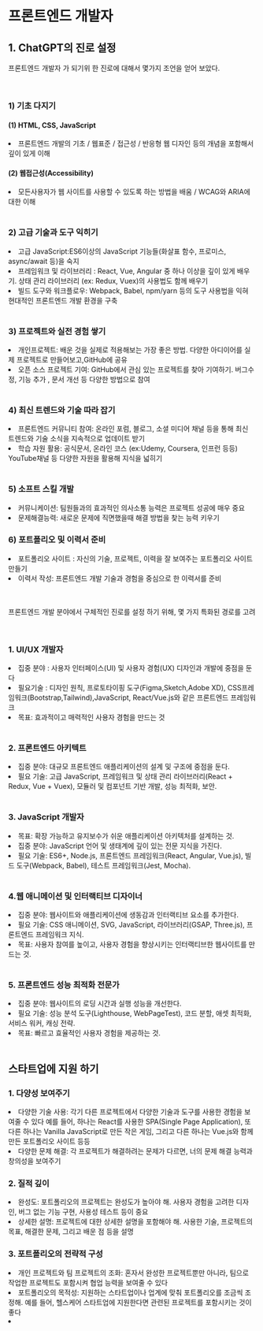 <h1> 프론트엔드 개발자 </h1>
<h2> 1. ChatGPT의 진로 설정</h2>
<p> 프론트엔드 개발자 가 되기위 한 진로에 대해서 몇가지 조언을 얻어 보았다.</p>
<br/>
<h3> 1) 기초 다지기 </h3>
<h4> (1) HTML, CSS, JavaScript </h4>
<li>프론트엔드 개발의 기초 / 웹표준 / 접근성 / 반응형 웹 디자인 등의 개념을 포함해서 깊이 있게 이해</li>
<h4>(2) 웹접근성(Accessibility)</h4>
<li>모든사용자가 웹 사이트를 사용할 수 있도록 하는 방법을 배움 / WCAG와 ARIA에 대한 이해</li>
<br/>
<h3>2) 고급 기술과 도구 익히기</h3>
<li>고급 JavaScript:ES6이상의 JavaScript 기능들(화살표 함수, 프로미스, async/await 등)을 숙지</li>
<li>프레임워크 및 라이브러리 : React, Vue, Angular 중 하나 이상을 깊이 있게 배우기. 상태 관리 라이브러리 (ex: Redux, Vuex)의 사용법도 함께 배우기</li>
<li>빌드 도구와 워크플로우: Webpack, Babel, npm/yarn 등의 도구 사용법을 익혀 현대적인 프론트엔드 개발 환경을 구축</li>
<br/>
<h3>3) 프로젝트와 실전 경험 쌓기</h3>
<li>개인프로젝트: 배운 것을 실제로 적용해보는 가장 좋은 방법. 다양한 아디이어를 실제 프로젝트로 만들어보고,GitHub에 공유</li>
<li>오픈 소스 프로젝트 기여: GitHub에서 관심 있는 프로젝트를 찾아 기여하기. 버그수정, 기능 추가 , 문서 개선 등 다양한 방법으로 참여</li>
<br/>
<h3> 4) 최신 트렌드와 기술 따라 잡기</h3>
<li>프론트엔드 커뮤니티 참여: 온라인 포럼, 블로그, 소셜 미디어 채널 등을 통해 최신 트렌드와 기술 소식을 지속적으로 업데이트 받기</li>
<li>학습 자원 활용: 공식문서, 온라인 코스 (ex:Udemy, Coursera, 인프런 등등) YouTube채널 등 다양한 자원을 활용해 지식을 넓히기 </li>
<br/>
<h3>5) 소프트 스킬 개발</h3>
<li>커뮤니케이션: 팀원들과의 효과적인 의사소통 능력은 프로젝트 성공에 매우 중요</li>
<li>문제해결능력: 새로운 문제에 직면했을때 해결 방법을 찾는 능력 키우기</li>
<h3>6) 포트폴리오 및 이력서 준비</h3>
<li>포트폴리오 사이트 : 자신의 기술, 프로젝트, 이력을 잘 보여주는 포트폴리오 사이트 만들기</li>
<li>이력서 작성: 프론트엔드 개발 기술과 경험을 중심으로 한 이력서를 준비</li>
<br/>
<br/>
<p>프론트엔드 개발 분야에서 구체적인 진로를 설정 하기 위해, 몇 가지 특화된 경로를 고려</p>
<br/>
<h3>1. UI/UX 개발자</h3>
<li>집중 분야 : 사용자 인터페이스(UI) 및 사용자 경험(UX) 디자인과 개발에 중점을 둔다</li>
<li>필요기술 : 디자인 원칙, 프로토타이핑 도구(Figma,Sketch,Adobe XD), CSS프레임워크(Bootstrap,Tailwind),JavaScript, React/Vue.js와 같은 프론트엔드 프레임워크</li>
<li>목표: 효과적이고 매력적인 사용자 경험을 만드는 것</li>
<br/>
<h3>2. 프론트엔드 아키텍트</h3>
<li>집중 분야: 대규모 프론트엔드 애플리케이션의 설계 및 구조에 중점을 둔다.</li>
<li>필요 기술: 고급 JavaScript, 프레임워크 및 상태 관리 라이브러리(React + Redux, Vue + Vuex), 모듈러 및 컴포넌트 기반 개발, 성능 최적화, 보안.</li>
<br/>
<h3>3. JavaScript 개발자</h3>
<li>목표: 확장 가능하고 유지보수가 쉬운 애플리케이션 아키텍처를 설계하는 것.</li>
<li>집중 분야: JavaScript 언어 및 생태계에 깊이 있는 전문 지식을 가진다.</li>
<li>필요 기술: ES6+, Node.js, 프론트엔드 프레임워크(React, Angular, Vue.js), 빌드 도구(Webpack, Babel), 테스트 프레임워크(Jest, Mocha).</li>
<br/>
<h3>4.웹 애니메이션 및 인터랙티브 디자이너</h3>
<li>집중 분야: 웹사이트와 애플리케이션에 생동감과 인터랙티브 요소를 추가한다.</li>
<li>필요 기술: CSS 애니메이션, SVG, JavaScript, 라이브러리(GSAP, Three.js), 프론트엔드 프레임워크 지식.</li>
<li>목표: 사용자 참여를 높이고, 사용자 경험을 향상시키는 인터랙티브한 웹사이트를 만드는 것.</li>
<br/>
<h3>5. 프론트엔드 성능 최적화 전문가</h3>
<li>집중 분야: 웹사이트의 로딩 시간과 실행 성능을 개선한다.</li>
<li>필요 기술: 성능 분석 도구(Lighthouse, WebPageTest), 코드 분할, 애셋 최적화, 서비스 워커, 캐싱 전략.</li>
<li>목표: 빠르고 효율적인 사용자 경험을 제공하는 것.</li>
<br/>
<h2>스타트업에 지원 하기</h2>
<h3>1. 다양성 보여주기</h3>
<li>다양한 기술 사용: 각기 다른 프로젝트에서 다양한 기술과 도구를 사용한 경험을 보여줄 수 있다 예를 들어, 하나는 React를 사용한 SPA(Single Page Application), 또 다른 하나는 Vanilla JavaScript로 만든 작은 게임, 그리고 다른 하나는 Vue.js와 함께 만든 포트폴리오 사이트 등등</li>
<li>다양한 문제 해결: 각 프로젝트가 해결하려는 문제가 다르면, 너의 문제 해결 능력과 창의성을 보여주기</li>
<h3>2. 질적 깊이</h3>
<li>완성도: 포트폴리오의 프로젝트는 완성도가 높아야 해. 사용자 경험을 고려한 디자인, 버그 없는 기능 구현, 사용성 테스트 등이 중요</li>
<li>상세한 설명: 프로젝트에 대한 상세한 설명을 포함해야 해. 사용한 기술, 프로젝트의 목표, 해결한 문제, 그리고 배운 점 등을 설명</li>
<h3>3. 포트폴리오의 전략적 구성</h3>
<li>개인 프로젝트와 팀 프로젝트의 조화: 혼자서 완성한 프로젝트뿐만 아니라, 팀으로 작업한 프로젝트도 포함시켜 협업 능력을 보여줄 수 있다</li>
<li>포트폴리오의 목적성: 지원하는 스타트업이나 업계에 맞춰 포트폴리오를 조금씩 조정해. 예를 들어, 헬스케어 스타트업에 지원한다면 관련된 프로젝트를 포함시키는 것이 좋다</li>
<li>